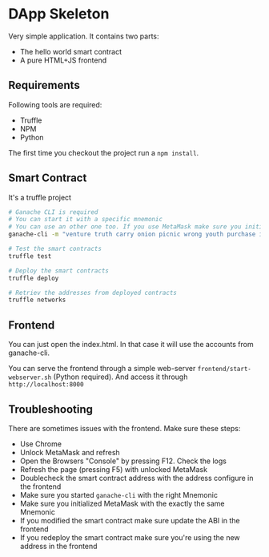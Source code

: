 # DApp Skeleton

Very simple application. It contains two parts:

- The hello world smart contract
- A pure HTML+JS frontend

## Requirements

Following tools are required:

- Truffle
- NPM
- Python

The first time you checkout the project run a `npm install`.

## Smart Contract

It's a truffle project

```bash
# Ganache CLI is required
# You can start it with a specific mnemonic
# You can use an other one too. If you use MetaMask make sure you initialize MM with the same Mnemonic
ganache-cli -m "venture truth carry onion picnic wrong youth purchase injury cloud security danger"

# Test the smart contracts
truffle test

# Deploy the smart contracts
truffle deploy

# Retriev the addresses from deployed contracts
truffle networks
```

## Frontend

You can just open the index.html. In that case it will use the accounts from ganache-cli.

You can serve the frontend through a simple web-server `frontend/start-webserver.sh` (Python required). And access it through `http://localhost:8000`

## Troubleshooting

There are sometimes issues with the frontend. Make sure these steps:

- Use Chrome
- Unlock MetaMask and refresh
- Open the Browsers "Console" by pressing F12. Check the logs
- Refresh the page (pressing F5) with unlocked MetaMask
- Doublecheck the smart contract address with the address configure in the frontend
- Make sure you started `ganache-cli` with the right Mnemonic
- Make sure you initialized MetaMask with the exactly the same Mnemonic
- If you modified the smart contract make sure update the ABI in the frontend
- If you redeploy the smart contract make sure you're using the new address in the frontend